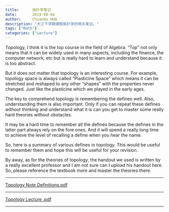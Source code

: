 ```yaml
---
title:      拓扑学笔记
date:       2019-08-04
author:     Chuanbo HUA
description: "大三下学期课程拓扑学的相关笔记。"
tags: ["Math"]
categories: ["Lecture"]
---
```




Topology, I think it is the top course in the field of Algebra. “Top” not only means that it can be widely used in many aspects, including the finance, the computer network, etc but is really hard to learn and understand because it is too abstract. 

But it does not matter that topology is an interesting course. For example, topology space is always called “Plasticine Space” which means it can be stretched and reshaped to any other “shapes” with the properties never changed. Just like the plasticine which we played in the early ages.

The key to comprehend topology is remembering the defines well. Also, understanding them is also important. Only if you can repeat these defines without thinking and understand what it is can you get to master some really hard theories without obstacles. 

It may be a hard time to remember all the defines because the defines in the latter part always rely on the fore ones. And it will spend a really long time to achieve the level of recalling a define when you hear the name.

So, here is a summary of various defines in topology. This would be useful to remember them and hope this will be useful for your revision.

By away, as for the theories of topology, the handout we used is written by a really excellent professor and I am not sure can I upload his handout here. So, please reference the textbook more and master the theories there.

---

[Topology Note Definitions.pdf](https://github.com/chuanbohua/note/blob/master/Topology/Topology%20Note%20Definitions.pdf)

---

[Topology Lecture .pdf](https://github.com/chuanbohua/note/blob/master/Topology/Topology%20Lecture%20.pdf)

---

